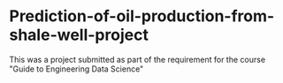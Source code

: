 # Prediction-of-oil-production-from-shale-well-project
This was a project submitted as part of the requirement for the course "Guide to Engineering Data Science"
